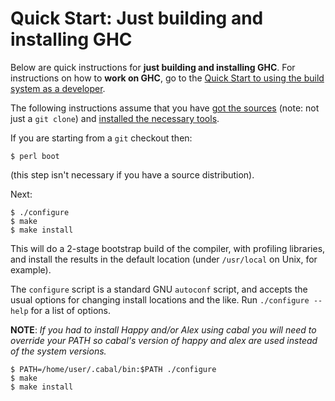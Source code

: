 # Quick Start: Just building and installing GHC



Below are quick instructions for **just building and installing GHC**. For instructions on how to **work on GHC**, go to the [Quick Start to using the build system as a developer](building/hacking).



The following instructions assume that you have [got the sources](building/getting-the-sources) (note: not just a `git clone`) and [installed the necessary tools](building/preparation).



If you are starting from a `git` checkout then:


```wiki
$ perl boot
```


(this step isn't necessary if you have a source distribution).



Next:


```wiki
$ ./configure
$ make
$ make install
```


This will do a 2-stage bootstrap build of the compiler, with profiling libraries, and install the results in the default location (under `/usr/local` on Unix, for example).



The `configure` script is a standard GNU `autoconf` script, and accepts the usual options for changing install locations and the like.  Run `./configure --help` for a list of options.



**NOTE**: *If you had to install Happy and/or Alex using cabal you will need to override your PATH so cabal's version of happy and alex are used instead of the system versions.*


```wiki
$ PATH=/home/user/.cabal/bin:$PATH ./configure
$ make
$ make install
```